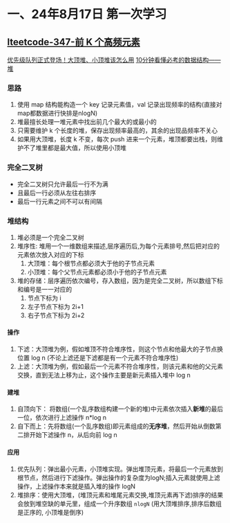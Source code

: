 # 一、24年8月17日 第一次学习
## [lteetcode-347-前 K 个高频元素](https://leetcode.cn/problems/top-k-frequent-elements/description/)
[优先级队列正式登场！大顶堆、小顶堆该怎么用](https://www.bilibili.com/video/BV1Xg41167Lz?spm_id_from=333.788.videopod.sections&vd_source=78435c3cefd4783245d9d16d09d19859)
[10分钟看懂必考的数据结构——堆](https://www.bilibili.com/video/BV1AF411G7cA/?spm_id_from=333.788.top_right_bar_window_custom_collection.content.click&vd_source=78435c3cefd4783245d9d16d09d19859)

### 思路
1. 使用 map 结构能构造一个 key 记录元素值，val 记录出现频率的结构(直接对map都数据进行快排是nlogN)
2. 堆最擅长处理一堆元素中找出前几个最大的或最小的
3. 只需要维护 k 个长度的堆，保存出现频率最高的，其余的出现品频率不关心
4. 如果用大顶堆，长度 k 不变，每次 push 进来一个元素，堆顶都要出栈，则维护不了堆里都是最大值，所以使用小顶堆




### 完全二叉树
- 完全二叉树只允许最后一行不为满
- 且最后一行必须从左往右排序
- 最后一行元素之间不可以有间隔
### 堆结构
1. 堆必须是一个完全二叉树
2. 堆序性: 堆用一个一维数组来描述,层序遍历后,为每个元素排号,然后把对应的元素依次放入对应的下标
   1. 大顶堆：每个根节点都必须大于他的子节点元素
   2. 小顶堆：每个父节点元素都必须小于他的子节点元素
3. 堆的存储：层序遍历依次编号，存入数组，因为是完全二叉树，所以数组下标和编号是一一对应的
   1. 节点下标为 i
   2. 左子节点下标为 2i+1
   3. 右子节点下标为 2i+2
   
#### 操作
1. 下滤：大顶堆为例，假如堆顶不符合堆序性，则这个节点和他最大的子节点换位置 log n (不论上滤还是下滤都是有一个元素不符合堆序性)
2. 上滤：大顶堆为例，假如最后一个元素不符合堆序性，则该元素和他的父元素交换，直到无法上移为止，这个操作主要是新元素插入堆中 log n

#### 建堆
1. 自顶向下： 将数组(一个乱序数组构建一个新的堆)中元素依次插入**新堆**的最后一位，依次进行上滤操作 n*log n
2. 自下而上：先将数组(一个乱序数组)即元素组成的**无序堆**，然后开始从倒数第二排开始下滤操作 n，从后向前 log n

#### 应用
1. 优先队列：弹出最小元素，小顶堆实现。弹出堆顶元素，将最后一个元素放到根节点，然后进行下滤操作。弹出操作的复杂度为logN;插入元素就使用上滤操作，上滤操作本来就是插入堆的操作 logN
2. 堆排序：使用大顶堆，(堆顶元素和堆尾元素交换,堆顶元素再下滤)排序的结果会放到堆空缺的单元里，组成一个升序数组   `nlogN`  (用大顶堆排序,排序后数组是正序的, 小顶堆是倒序)
